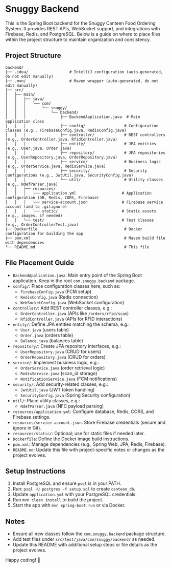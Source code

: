# Snuggy Backend

This is the Spring Boot backend for the Snuggy Canteen Food Ordering System. It provides REST APIs, WebSocket support, and integrations with Firebase, Redis, and PostgreSQL. Below is a guide on where to place files within the project structure to maintain organization and consistency.

## Project Structure

```
backend/
├── .idea/                  # IntelliJ configuration (auto-generated, do not edit manually)
├── .mvn/                   # Maven wrapper (auto-generated, do not edit manually)
├── src/
│   ├── main/
│   │   ├── java/
│   │   │   └── com/
│   │   │       └── snuggy/
│   │   │           └── backend/
│   │   │               ├── BackendApplication.java  # Main application class
│   │   │               ├── config/                 # Configuration classes (e.g., FirebaseConfig.java, RedisConfig.java)
│   │   │               ├── controller/             # REST controllers (e.g., OrderController.java, RfidController.java)
│   │   │               ├── entity/                 # JPA entities (e.g., User.java, Order.java)
│   │   │               ├── repository/             # JPA repositories (e.g., UserRepository.java, OrderRepository.java)
│   │   │               ├── service/                # Business logic (e.g., OrderService.java, RedisService.java)
│   │   │               ├── security/               # Security configurations (e.g., JwtUtil.java, SecurityConfig.java)
│   │   │               └── util/                   # Utility classes (e.g., NdefParser.java)
│   │   ├── resources/
│   │   │   ├── application.yml                    # Application configuration (DB, Redis, CORS, Firebase)
│   │   │   ├── service-account.json               # Firebase service account (add to .gitignore)
│   │   │   └── static/                            # Static assets (e.g., images, if needed)
│   │   └── test/                                  # Test classes (e.g., OrderControllerTest.java)
├── Dockerfile                                      # Docker configuration for building the app
├── pom.xml                                         # Maven build file with dependencies
└── README.md                                       # This file
```

## File Placement Guide

- `BackendApplication.java`: Main entry point of the Spring Boot application. Keep in the root `com.snuggy.backend` package.
- `config/`: Place configuration classes here, such as:
  - `FirebaseConfig.java` (FCM setup)
  - `RedisConfig.java` (Redis connection)
  - `WebSocketConfig.java` (WebSocket configuration)
- `controller/`: Add REST controller classes, e.g.:
  - `OrderController.java` (APIs like `/orders/rfid/scan`)
  - `RfidController.java` (APIs for RFID interactions)
- `entity/`: Define JPA entities matching the schema, e.g.:
  - `User.java` (users table)
  - `Order.java` (orders table)
  - `Balance.java` (balances table)
- `repository/`: Create JPA repository interfaces, e.g.:
  - `UserRepository.java` (CRUD for users)
  - `OrderRepository.java` (CRUD for orders)
- `service/`: Implement business logic, e.g.:
  - `OrderService.java` (order retrieval logic)
  - `RedisService.java` (scan_id storage)
  - `NotificationService.java` (FCM notifications)
- `security/`: Add security-related classes, e.g.:
  - `JwtUtil.java` (JWT token handling)
  - `SecurityConfig.java` (Spring Security configuration)
- `util/`: Place utility classes, e.g.:
  - `NdefParser.java` (NFC payload parsing)
- `resources/application.yml`: Configure database, Redis, CORS, and Firebase settings.
- `resources/service-account.json`: Store Firebase credentials (secure and ignore in Git).
- `resources/static/`: Optional; use for static files if needed later.
- `Dockerfile`: Define the Docker image build instructions.
- `pom.xml`: Manage dependencies (e.g., Spring Web, JPA, Redis, Firebase).
- `README.md`: Update this file with project-specific notes or changes as the project evolves.

## Setup Instructions
1. Install PostgreSQL and ensure `psql` is in your PATH.
2. Run: `psql -U postgres -f setup.sql` to create `canteen_db`.
3. Update `application.yml` with your PostgreSQL credentials.
4. Run `mvn clean install` to build the project.
5. Start the app with `mvn spring-boot:run` or via Docker.

## Notes

- Ensure all new classes follow the `com.snuggy.backend` package structure.
- Add test files under `src/test/java/com/snuggy/backend/` as needed.
- Update this README with additional setup steps or file details as the project evolves.

Happy coding! 🚀
```

